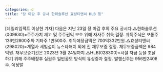 ```yaml
---
categories: d
title: "장 마감 후 공시 한화솔루션 효성티앤씨 HLB 등"
---
```

[데일리임팩트 이상현 기자] 다음은 지난 23일 장 마감 후의 주요 공시다.△한화솔루션(009830)=주주가치 제고 및 주주권익 보호 위해 자사주 취득 결정. 취득주식은 보통주 136만2800주와 기타주 1만500주. 취득예정금액은 700억332만원.△효성티앤씨(298020)=계열사 세빛섬이 뉴스타해치 외에 진 채무보증 결정. 채무보증금액은 984억원. 채무보증기간은 2023년 3월 24일까지.△HLB(028300)=시설 자금 등을 조달하기 위해 주주배정후 실권주 일반공모 방식의 유상증자 결정. 발행신주는 956만2408주. 예정발